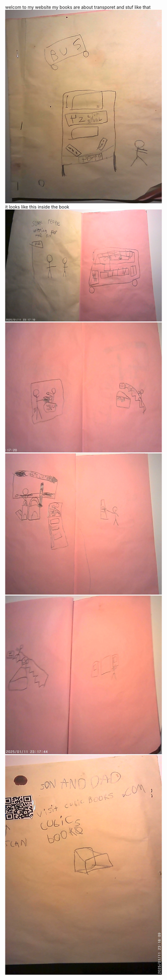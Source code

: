 welcom to my website my books are about transporet and stuf like that
![](clasicbook.JPG)
it looks like this inside the book
![](clasicbook1.JPG)
![](clasicbook2.JPG)
![](clasicbook3.JPG)
![](clasicbook4.JPG)
![](clasicbook5.JPG)
